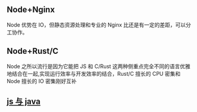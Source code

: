 ## Node+Nginx

Node 优势在 IO，但静态资源处理和专业的 Nginx 比还是有一定的差距，可以分工协作。

## Node+Rust/C

Node 之所以流行是因为它能把 JS 和 C/Rust 这两种侧重点完全不同的语言优雅地结合在一起,实现运行效率与开发效率的结合，Rust/C 擅长的 CPU 密集和 Node 擅长的 IO 密集刚好互补

## [js 与 java](https://blog.csdn.net/canfeit/article/details/82999393#JavaScriptJava_75)
